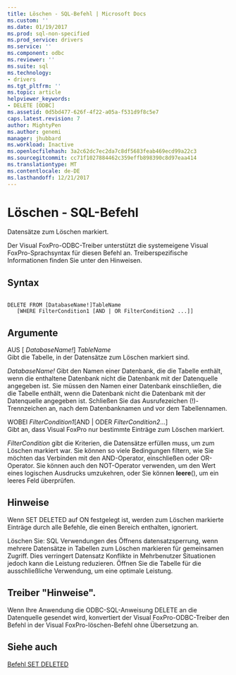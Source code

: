```yaml
---
title: Löschen - SQL-Befehl | Microsoft Docs
ms.custom: ''
ms.date: 01/19/2017
ms.prod: sql-non-specified
ms.prod_service: drivers
ms.service: ''
ms.component: odbc
ms.reviewer: ''
ms.suite: sql
ms.technology:
- drivers
ms.tgt_pltfrm: ''
ms.topic: article
helpviewer_keywords:
- DELETE [ODBC]
ms.assetid: 0d5bd477-626f-4f22-a05a-f531d9f8c5e7
caps.latest.revision: 7
author: MightyPen
ms.author: genemi
manager: jhubbard
ms.workload: Inactive
ms.openlocfilehash: 3a2c62dc7ec2da7c8df5683feab469ecd99a22c3
ms.sourcegitcommit: cc71f1027884462c359effb898390c8d97eaa414
ms.translationtype: MT
ms.contentlocale: de-DE
ms.lasthandoff: 12/21/2017
---
```

# <a name="delete---sql-command"></a>Löschen - SQL-Befehl
Datensätze zum Löschen markiert.  
  
 Der Visual FoxPro-ODBC-Treiber unterstützt die systemeigene Visual FoxPro-Sprachsyntax für diesen Befehl an. Treiberspezifische Informationen finden Sie unter den Hinweisen.  
  
## <a name="syntax"></a>Syntax  
  
```  
  
DELETE FROM [DatabaseName!]TableName  
   [WHERE FilterCondition1 [AND | OR FilterCondition2 ...]]  
```  
  
## <a name="arguments"></a>Argumente  
 AUS [ *DatabaseName!*] *TableName*  
 Gibt die Tabelle, in der Datensätze zum Löschen markiert sind.  
  
 *DatabaseName!* Gibt den Namen einer Datenbank, die die Tabelle enthält, wenn die enthaltene Datenbank nicht die Datenbank mit der Datenquelle angegeben ist. Sie müssen den Namen einer Datenbank einschließen, die die Tabelle enthält, wenn die Datenbank nicht die Datenbank mit der Datenquelle angegeben ist. Schließen Sie das Ausrufezeichen (!)-Trennzeichen an, nach dem Datenbanknamen und vor dem Tabellennamen.  
  
 WOBEI *FilterCondition1*[AND &#124; ODER *FilterCondition2*...]  
 Gibt an, dass Visual FoxPro nur bestimmte Einträge zum Löschen markiert.  
  
 *FilterCondition* gibt die Kriterien, die Datensätze erfüllen muss, um zum Löschen markiert war. Sie können so viele Bedingungen filtern, wie Sie möchten das Verbinden mit den AND-Operator, einschließen oder OR-Operator. Sie können auch den NOT-Operator verwenden, um den Wert eines logischen Ausdrucks umzukehren, oder Sie können **leere**(), um ein leeres Feld überprüfen.  
  
## <a name="remarks"></a>Hinweise  
 Wenn SET DELETED auf ON festgelegt ist, werden zum Löschen markierte Einträge durch alle Befehle, die einen Bereich enthalten, ignoriert.  
  
 Löschen Sie: SQL Verwendungen des Öffnens datensatzsperrung, wenn mehrere Datensätze in Tabellen zum Löschen markieren für gemeinsamen Zugriff. Dies verringert Datensatz Konflikte in Mehrbenutzer Situationen jedoch kann die Leistung reduzieren. Öffnen Sie die Tabelle für die ausschließliche Verwendung, um eine optimale Leistung.  
  
## <a name="driver-remarks"></a>Treiber "Hinweise".  
 Wenn Ihre Anwendung die ODBC-SQL-Anweisung DELETE an die Datenquelle gesendet wird, konvertiert der Visual FoxPro-ODBC-Treiber den Befehl in der Visual FoxPro-löschen-Befehl ohne Übersetzung an.  
  
## <a name="see-also"></a>Siehe auch  
 [Befehl SET DELETED](../../odbc/microsoft/set-deleted-command.md)
